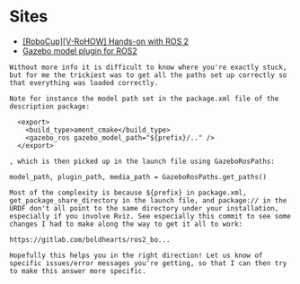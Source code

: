 # Sites
- [[RoboCup][V-RoHOW] Hands-on with ROS 2](https://www.youtube.com/watch?v=ZgzsYvne5Gs)
- [ Gazebo model plugin for ROS2
](https://answers.ros.org/question/375249/gazebo-model-plugin-for-ros2/)


```
Without more info it is difficult to know where you're exactly stuck, but for me the trickiest was to get all the paths set up correctly so that everything was loaded correctly.

Note for instance the model path set in the package.xml file of the description package:

  <export>
    <build_type>ament_cmake</build_type>
    <gazebo_ros gazebo_model_path="${prefix}/.." />
  </export>

, which is then picked up in the launch file using GazeboRosPaths:

model_path, plugin_path, media_path = GazeboRosPaths.get_paths()

Most of the complexity is because ${prefix} in package.xml, get_package_share_directory in the launch file, and package:// in the URDF don't all point to the same directory under your installation, especially if you involve Rviz. See especially this commit to see some changes I had to make along the way to get it all to work:

https://gitlab.com/boldhearts/ros2_bo...

Hopefully this helps you in the right direction! Let us know of specific issues/error messages you're getting, so that I can then try to make this answer more specific.
```